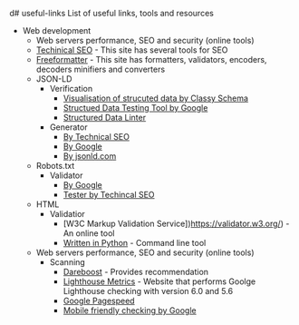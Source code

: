 d# useful-links
List of useful links, tools and resources
- Web development
  -  Web servers performance, SEO and security (online tools)
    - [Techinical SEO](https://technicalseo.com/tools) - This site has several tools for SEO
    - [Freeformatter](https://www.freeformatter.com/) - This site has formatters, validators, encoders, decoders minifiers and converters
  - JSON-LD
    - Verification
      - [Visualisation of strucuted data by Classy Schema](https://classyschema.org/Visualisation)
      - [Structued Data Testing Tool by Google](https://search.google.com/structured-data/testing-tool/)
      - [Structured Data Linter](http://linter.structured-data.org)
    - Generator
      - [By Technical SEO](https://technicalseo.com/tools/schema-markup-generator/)
      - [By Google](https://www.google.com/webmasters/markup-helper/)
      - [By jsonld.com](https://jsonld.com/json-ld-generator/)
  - Robots.txt
    - Validator
      - [By Google](https://www.google.com/webmasters/tools/robots-testing-tool)
      - [Tester by Techincal SEO](https://technicalseo.com/tools/robots-txt/)
  - HTML
    - Validatior
      - [W3C Markup Validation Service])https://validator.w3.org/) - An online tool
      - [Written in Python](https://github.com/svenkreiss/html5validator) - Command line tool
  - Web servers performance, SEO and security (online tools)
    - Scanning
      - [Dareboost](https://www.dareboost.com) - Provides recommendation
      - [Lighthouse Metrics](https://lighthouse-metrics.com) - Website that performs Goolge Lighthouse checking with version 6.0 and 5.6
      - [Google Pagespeed](https://developers.google.com/speed/pagespeed/insights/)
      - [Mobile friendly checking by Google](https://search.google.com/test/mobile-friendly)
